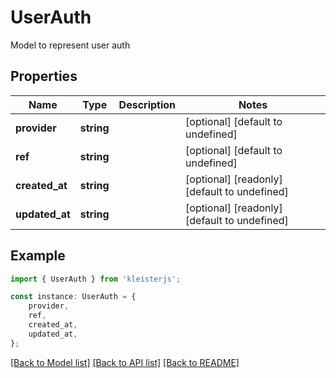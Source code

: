 # UserAuth

Model to represent user auth

## Properties

Name | Type | Description | Notes
------------ | ------------- | ------------- | -------------
**provider** | **string** |  | [optional] [default to undefined]
**ref** | **string** |  | [optional] [default to undefined]
**created_at** | **string** |  | [optional] [readonly] [default to undefined]
**updated_at** | **string** |  | [optional] [readonly] [default to undefined]

## Example

```typescript
import { UserAuth } from 'kleisterjs';

const instance: UserAuth = {
    provider,
    ref,
    created_at,
    updated_at,
};
```

[[Back to Model list]](../README.md#documentation-for-models) [[Back to API list]](../README.md#documentation-for-api-endpoints) [[Back to README]](../README.md)
